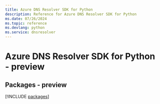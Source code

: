 ```yaml
---
title: Azure DNS Resolver SDK for Python
description: Reference for Azure DNS Resolver SDK for Python
ms.date: 07/26/2024
ms.topic: reference
ms.devlang: python
ms.service: dnsresolver
---
```

# Azure DNS Resolver SDK for Python - preview
## Packages - preview
[!INCLUDE [packages](dns-resolver-index.md)]
